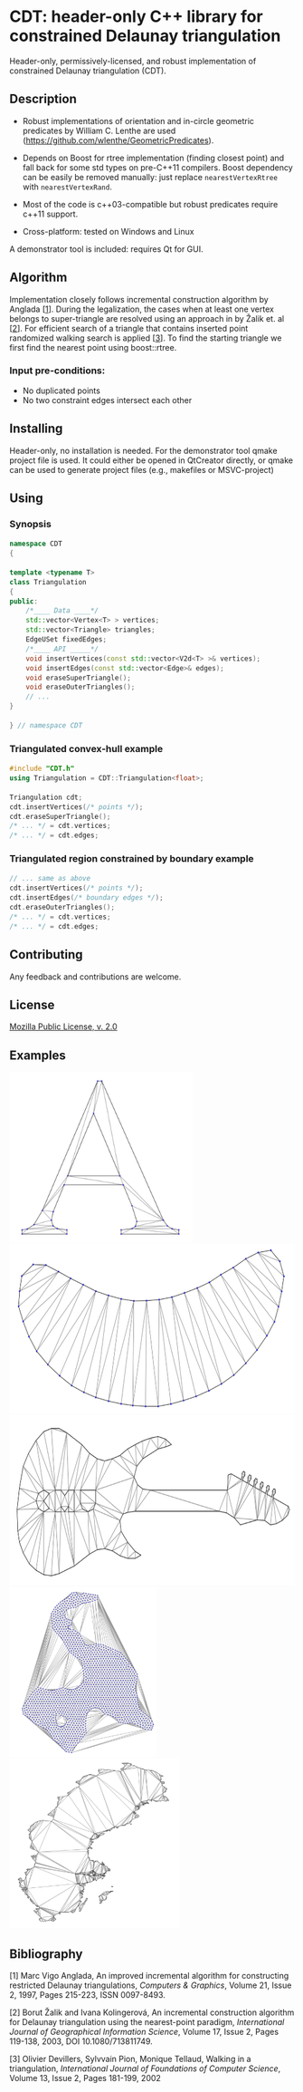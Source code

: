 # CDT: header-only C++ library for constrained Delaunay triangulation

Header-only, permissively-licensed, and robust implementation of constrained Delaunay triangulation (CDT).

## Description

- Robust implementations of orientation and in-circle geometric predicates by William C. Lenthe are used (https://github.com/wlenthe/GeometricPredicates).

- Depends on Boost for rtree implementation (finding closest point) and fall back for some std types on pre-C++11 compilers. Boost dependency can be easily be removed manually: just replace `nearestVertexRtree` with `nearestVertexRand`.

- Most of the code is c++03-compatible but robust predicates require c++11 support.

- Cross-platform: tested on Windows and Linux

A demonstrator tool is included: requires Qt for GUI.

## Algorithm
Implementation closely follows incremental construction algorithm by Anglada [[1](#1)]. During the legalization, the cases
when at least one vertex belongs to super-triangle are resolved using an approach in by Žalik et. al [[2](#2)].
For efficient search of a triangle that contains inserted point randomized walking search is applied [[3](#3)]. To find the starting triangle we first find the nearest point using boost::rtree.

### Input pre-conditions:
- No duplicated points
- No two constraint edges intersect each other

## Installing
Header-only, no installation is needed. For the demonstrator tool qmake project file is used. It could either be opened in QtCreator directly, or qmake can be used to generate project files (e.g., makefiles or MSVC-project)

## Using
### Synopsis
```c++
namespace CDT
{

template <typename T>
class Triangulation
{
public:
    /*____ Data ____*/
    std::vector<Vertex<T> > vertices;
    std::vector<Triangle> triangles;
    EdgeUSet fixedEdges;
    /*____ API _____*/
    void insertVertices(const std::vector<V2d<T> >& vertices);
    void insertEdges(const std::vector<Edge>& edges);
    void eraseSuperTriangle();
    void eraseOuterTriangles();
    // ...
}

} // namespace CDT
```

### Triangulated convex-hull example
```c++
#include "CDT.h"
using Triangulation = CDT::Triangulation<float>;

Triangulation cdt;
cdt.insertVertices(/* points */);
cdt.eraseSuperTriangle();
/* ... */ = cdt.vertices;
/* ... */ = cdt.edges;
```
### Triangulated region constrained by boundary example
```c++
// ... same as above
cdt.insertVertices(/* points */);
cdt.insertEdges(/* boundary edges */);
cdt.eraseOuterTriangles();
/* ... */ = cdt.vertices;
/* ... */ = cdt.edges;
```
## Contributing
Any feedback and contributions are welcome.
## License
[Mozilla Public License,  v. 2.0](https://www.mozilla.org/en-US/MPL/2.0/FAQ/)

## Examples
<img src="./readme_images/A.png" alt="A" height="300"/>
<img src="./readme_images/Bean.png" alt="Bean" height="300"/>
<img src="./readme_images/Guitar.png" alt="Guitar" height="300"/>
<img src="./readme_images/LakeSuperior.png" alt="Lake Superior" height="300"/>
<img src="./readme_images/Sweden.png" alt="Sweden" height="300"/>


## Bibliography
<a name="1">[1]</a> Marc Vigo Anglada,
An improved incremental algorithm for constructing restricted Delaunay triangulations,
_Computers & Graphics_,
Volume 21, Issue 2,
1997,
Pages 215-223,
ISSN 0097-8493.

<a name="2">[2]</a> Borut   Žalik  and  Ivana   Kolingerová,
An incremental construction algorithm for Delaunay triangulation using the nearest-point paradigm,
_International Journal of Geographical Information Science_,
Volume 17,
Issue 2,
Pages 119-138,
2003,
DOI 10.1080/713811749.

<a name="3">[3]</a> Olivier Devillers, Sylvvain Pion, Monique Tellaud,
Walking in a triangulation,
_International Journal of Foundations of Computer Science_,
Volume 13,
Issue 2,
Pages 181-199,
2002


